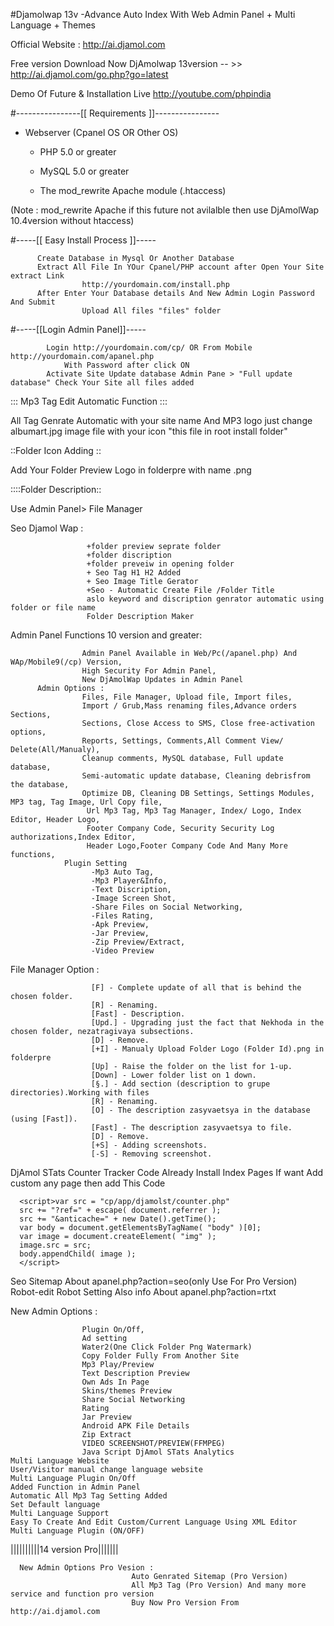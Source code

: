#Djamolwap 13v -Advance Auto Index With Web Admin Panel + Multi Language + Themes

Official Website : http://ai.djamol.com


Free version Download Now
DjAmolwap 13version -- >> http://ai.djamol.com/go.php?go=latest


Demo Of Future & Installation Live http://youtube.com/phpindia

#----------------[[ Requirements ]]----------------
* Webserver (Cpanel OS OR Other OS)

   * PHP 5.0 or greater

   * MySQL 5.0 or greater

   * The mod_rewrite Apache module (.htaccess)

(Note : mod_rewrite Apache if this future not avilalble then use DjAmolWap 10.4version without htaccess)

#-----[[ Easy Install Process ]]-----

          Create Database in Mysql Or Another Database
          Extract All File In YOur Cpanel/PHP account after Open Your Site extract Link  
                    http://yourdomain.com/install.php
          After Enter Your Database details And New Admin Login Password And Submit
                    Upload All files "files" folder

#-----[[Login Admin Panel]]-----

            Login http://yourdomain.com/cp/ OR From Mobile http://yourdomain.com/apanel.php 
                With Password after click ON
            Activate Site Update database Admin Pane > "Full update database" Check Your Site all files added


::: Mp3 Tag Edit Automatic Function :::

All Tag Genrate Automatic with your site name And MP3 logo just change albumart.jpg image file with your icon "this file in root install folder"

::Folder Icon Adding ::

Add Your Folder Preview Logo in folderpre
with name <folder id>.png

::::Folder Description::

Use Admin Panel> File Manager

Seo Djamol Wap     : 

                     +folder preview seprate folder
                     +folder discription
                     +folder preveiw in opening folder
                     + Seo Tag H1 H2 Added
                     + Seo Image Title Gerator
                     +Seo - Automatic Create File /Folder Title 
                     aslo keyword and discription genrator automatic using folder or file name
                     Folder Description Maker


Admin Panel Functions 10 version and greater:

                    Admin Panel Available in Web/Pc(/apanel.php) And WAp/Mobile9(/cp) Version,
                    High Security For Admin Panel,
                    New DjAmolWap Updates in Admin Panel
          Admin Options :
                    Files, File Manager, Upload file, Import files,
                    Import / Grub,Mass renaming files,Advance orders Sections,
                    Sections, Close Access to SMS, Close free-activation options,
                    Reports, Settings, Comments,All Comment View/ Delete(All/Manualy),
                    Cleanup comments, MySQL database, Full update database,
                    Semi-automatic update database, Cleaning debrisfrom the database, 
                    Optimize DB, Cleaning DB Settings, Settings Modules, MP3 tag, Tag Image, Url Copy file,
                     Url Mp3 Tag, Mp3 Tag Manager, Index/ Logo, Index Editor, Header Logo,
                     Footer Company Code, Security Security Log authorizations,Index Editor,
                     Header Logo,Footer Company Code And Many More functions,
                Plugin Setting
                      -Mp3 Auto Tag,
                      -Mp3 Player&Info,
                      -Text Discription,
                      -Image Screen Shot,
                      -Share Files on Social Networking,
                      -Files Rating,
                      -Apk Preview,
                      -Jar Preview,
                      -Zip Preview/Extract,
                      -Video Preview


File Manager Option : 

                      [F] - Complete update of all that is behind the chosen folder.
                      [R] - Renaming.
                      [Fast] - Description.
                      [Upd.] - Upgrading just the fact that Nekhoda in the chosen folder, nezatragivaya subsections.
                      [D] - Remove.
                      [+I] - Manualy Upload Folder Logo (Folder Id).png in folderpre
                      [Up] - Raise the folder on the list for 1-up.
                      [Down] - Lower folder list on 1 down.
                      [§.] - Add section (description to grupe directories).Working with files
                      [R] - Renaming.
                      [O] - The description zasyvaetsya in the database (using [Fast]).
                      [Fast] - The description zasyvaetsya to file.
                      [D] - Remove.
                      [+S] - Adding screenshots.
                      [-S] - Removing screenshot.

 DjAmol STats Counter Tracker Code Already Install Index Pages 
 If want Add custom any page then add This Code

      <script>var src = "cp/app/djamolst/counter.php"
      src += "?ref=" + escape( document.referrer );
      src += "&anticache=" + new Date().getTime();
      var body = document.getElementsByTagName( "body" )[0];
      var image = document.createElement( "img" );
      image.src = src;
      body.appendChild( image );
      </script>

Seo Sitemap About apanel.php?action=seo(only Use For Pro Version)
Robot-edit Robot Setting Also info About apanel.php?action=rtxt

New Admin Options : 

                    Plugin On/Off, 
                    Ad setting
                    Water2(One Click Folder Png Watermark)
                    Copy Folder Fully From Another Site
                    Mp3 Play/Preview
                    Text Description Preview
                    Own Ads In Page
                    Skins/themes Preview
                    Share Social Networking
                    Rating
                    Jar Preview
                    Android APK File Details
                    Zip Extract
                    VIDEO SCREENSHOT/PREVIEW(FFMPEG) 
                    Java Script DjAmol STats Analytics
    Multi Language Website
    User/Visitor manual change language website
    Multi Language Plugin On/Off
    Added Function in Admin Panel
    Automatic All Mp3 Tag Setting Added
    Set Default language
    Multi Language Support
    Easy To Create And Edit Custom/Current Language Using XML Editor
    Multi Language Plugin (ON/OFF)

||||||||||14 version Pro|||||||

      New Admin Options Pro Vesion :
                               Auto Genrated Sitemap (Pro Version)
                               All Mp3 Tag (Pro Version) And many more service and function pro version
                               Buy Now Pro Version From http://ai.djamol.com





